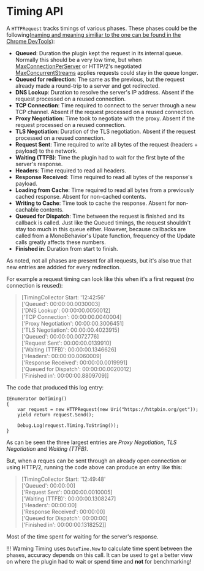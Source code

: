 # Timing API

A `HTTPRequest` tracks timings of various phases. These phases could be the following([naming and meaning similiar to the one can be found in the Chrome DevTools](https://developers.google.com/web/tools/chrome-devtools/network/reference?#timing-explanation)):

- **Queued**: Duration the plugin kept the request in its internal queue. Normally this should be a very low time, but when [MaxConnectionPerServer](../../7.GlobalTopics/GlobalSettings/) or HTTP/2's negotiated [MaxConcurrentStreams](../../7.GlobalTopics/HTTP2/#settings) applies requests could stay in the queue longer.
- **Queued for redirection**: The same as the previous, but the request already made a round-trip to a server and got redirected.
- **DNS Lookup**: Duration to resolve the server's IP address. Absent if the request processed on a reused connection.
- **TCP Connection**: Time required to connect to the server through a new TCP channel. Absent if the request processed on a reused connection.
- **Proxy Negotiation**: Time took to negotiate with the proxy. Absent if the request processed on a reused connection.
- **TLS Negotiation**: Duration of the TLS negotiation. Absent if the request processed on a reused connection.
- **Request Sent**: Time required to write all bytes of the request (headers + payload) to the network.
- **Waiting (TTFB)**: Time the plugin had to wait for the first byte of the server's response.
- **Headers**: Time required to read all headers.
- **Response Received**: Time required to read all bytes of the response's payload.
- **Loading from Cache**: Time required to read all bytes from a previously cached response. Absent for non-cached contents.
- **Writing to Cache**: Time took to cache the response. Absent for non-cachable contents.
- **Queued for Dispatch**: Time between the request is finished and its callback is called. Just like the Queued timings, the request shouldn't stay too much in this queue either. However, because callbacks are called from a MonoBehavior's Upate function, frequency of the Update calls greatly affects these numbers.
- **Finished in**: Duration from start to finish.

As noted, not all phases are present for all requests, but it's also true that new entries are addded for every redirection.

For example a request timing can look like this when it's a first request (no connection is reused):

> [TimingCollector Start: '12:42:56' </br>['Queued': 00:00:00.0030003]</br>['DNS Lookup': 00:00:00.0050012]</br>['TCP Connection': 00:00:00.0040004]</br>['Proxy Negotiation': 00:00:00.3006451]</br>['TLS Negotiation': 00:00:00.4023915]</br>['Queued': 00:00:00.0072776]</br>['Request Sent': 00:00:00.0139910]</br>['Waiting (TTFB)': 00:00:00.1346626]</br>['Headers': 00:00:00.0060009]</br>['Response Received': 00:00:00.0019991]</br>['Queued for Dispatch': 00:00:00.0020012]</br>['Finished in': 00:00:00.8809709]]


The code that produced this log entry:
```language-csharp
IEnumerator DoTiming()
{
    var request = new HTTPRequest(new Uri("https://httpbin.org/get"));
    yield return request.Send();

    Debug.Log(request.Timing.ToString());
}
```

As can be seen the three largest entries are *Proxy Negotiation*, *TLS Negotiation* and *Waiting (TTFB)*.

But, when a reques can be sent through an already open connection or using HTTP/2, running the code above can produce an entry like this:

>[TimingCollector Start: '12:49:48' </br>['Queued': 00:00:00]</br>['Request Sent': 00:00:00.0010005]</br>['Waiting (TTFB)': 00:00:00.1308247]</br>['Headers': 00:00:00]</br>['Response Received': 00:00:00]</br>['Queued for Dispatch': 00:00:00]</br>['Finished in': 00:00:00.1318252]]

Most of the time spent for waiting for the server's response.

!!! Warning
	Timing uses `DateTime.Now` to calculate time spent between the phases, accuracy depends on this call. It can be used to get a better view on where the plugin had to wait or spend time and **not** for benchmarking!
	